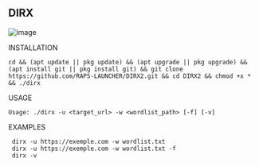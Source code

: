 ## DIRX

![image](https://github.com/RAPS-LAUNCHER/DIRX/assets/142556460/09f5a5b4-731a-4923-9a7d-66c3de417895)

INSTALLATION  
```
cd && (apt update || pkg update) && (apt upgrade || pkg upgrade) && (apt install git || pkg install git) && git clone https://github.com/RAPS-LAUNCHER/DIRX2.git && cd DIRX2 && chmod +x * && ./dirx
```

USAGE
```
Usage: ./dirx -u <target_url> -w <wordlist_path> [-f] [-v]
```

EXAMPLES
```
 dirx -u https://exemple.com -w wordlist.txt
 dirx -u https://exemple.com -w wordlist.txt -f
 dirx -v
```
